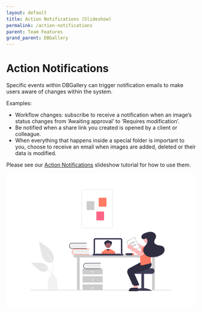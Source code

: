 ```yaml
---
layout: default
title: Action Notifications (Slideshow)
permalink: /action-notifications
parent: Team Features
grand_parent: DBGallery
---
```


# Action Notifications

Specific events within DBGallery can trigger notification emails to make users aware of changes within the system.  

Examples:
- Workflow changes: subscribe to receive a notification when an image’s status changes from ‘Awaiting approval’ to ‘Requires modification’.
- Be notified when a share link you created is opened by a client or colleague.
- When everything that happens inside a special folder is important to you, choose to receive an email when images are added, deleted or their data is modified. 


Please see our <a href="https://docs.google.com/presentation/d/1BYskIbdj2iIGEil0oRZy1rBY6h0WQ93tEubuJB-f2Ck/edit?usp=sharing" target="_blank">Action Notifications</a> slideshow tutorial for how to use them.

![Learning Grapic](/assets/undraw_Online_learning.png)
